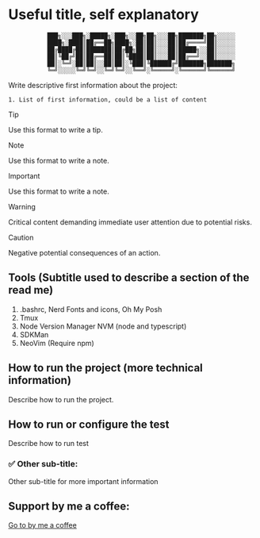 # Useful title, self explanatory

               ███╗░░░███╗░█████╗░███╗░░██╗██╗░░░██╗███████╗██╗░░░░░
               ████╗░████║██╔══██╗████╗░██║██║░░░██║██╔════╝██║░░░░░
               ██╔████╔██║███████║██╔██╗██║██║░░░██║█████╗░░██║░░░░░
               ██║╚██╔╝██║██╔══██║██║╚████║██║░░░██║██╔══╝░░██║░░░░░
               ██║░╚═╝░██║██║░░██║██║░╚███║╚██████╔╝███████╗███████╗
               ╚═╝░░░░░╚═╝╚═╝░░╚═╝╚═╝░░╚══╝░╚═════╝░╚══════╝╚══════╝

Write descriptive first information about the project:

    1. List of first information, could be a list of content

> [!TIP]
> Use this format to write a tip.

> [!NOTE]
> Use this format to write a note.

> [!IMPORTANT]
> Use this format to write a note.

> [!WARNING]  
> Critical content demanding immediate user attention due to potential risks.

> [!CAUTION]
> Negative potential consequences of an action.

## Tools (Subtitle used to describe a section of the read me)

1. .bashrc, Nerd Fonts and icons, Oh My Posh
2. Tmux
3. Node Version Manager NVM (node and typescript)
4. SDKMan
5. NeoVim (Require npm)

## How to run the project (more technical information)

Describe how to run the project.

## How to run or configure the test

Describe how to run test

### ✅ Other sub-title:

Other sub-title for more important information

## Support by me a coffee:

[Go to by me a coffee](https://buymeacoffee.com/manuelarias)
